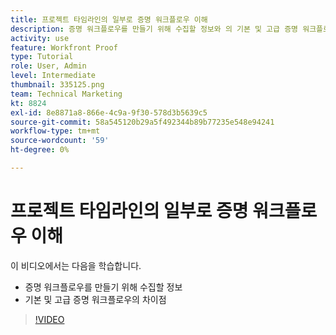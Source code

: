 ```yaml
---
title: 프로젝트 타임라인의 일부로 증명 워크플로우 이해
description: 증명 워크플로우를 만들기 위해 수집할 정보와 의 기본 및 고급 증명 워크플로우의 차이점을 알아봅니다. [!DNL  Workfront].
activity: use
feature: Workfront Proof
type: Tutorial
role: User, Admin
level: Intermediate
thumbnail: 335125.png
team: Technical Marketing
kt: 8824
exl-id: 8e8871a8-866e-4c9a-9f30-578d3b5639c5
source-git-commit: 58a545120b29a5f492344b89b77235e548e94241
workflow-type: tm+mt
source-wordcount: '59'
ht-degree: 0%

---
```


# 프로젝트 타임라인의 일부로 증명 워크플로우 이해

이 비디오에서는 다음을 학습합니다.

* 증명 워크플로우를 만들기 위해 수집할 정보
* 기본 및 고급 증명 워크플로우의 차이점

>[!VIDEO](https://video.tv.adobe.com/v/335125/?quality=12)



